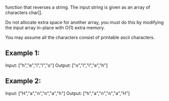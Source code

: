 function that reverses a string. The input string is given as an array of
characters char[].

Do not allocate extra space for another array, you must do this by modifying
the input array in-place with O(1) extra memory.

You may assume all the characters consist of printable ascii characters.

## Example 1:

Input: ["h","e","l","l","o"]
Output: ["o","l","l","e","h"]

## Example 2:

Input: ["H","a","n","n","a","h"]
Output: ["h","a","n","n","a","H"]
